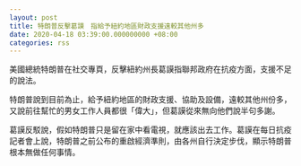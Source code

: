 ```yaml
---
layout: post
title: 特朗普反擊葛謨　指給予紐約地區財政支援遠較其他州多
date: 2020-04-18 03:39:00.000000000 +08:00
categories: rss
---
```


美國總統特朗普在社交專頁，反擊紐約州長葛謨指聯邦政府在抗疫方面，支援不足的說法。

特朗普說到目前為止，給予紐約地區的財政支援、協助及設備，遠較其他州份多，又說前往幫忙的男女工作人員都很「偉大」，但葛謨從來無向他們說半句多謝。

葛謨反駁說，假如特朗普只是留在家中看電視，就應該出去工作。葛謨在每日抗疫記者會上說，特朗普之前公布的重啟經濟準則，由各州自行決定步伐，顯示特朗普根本無做任何事情。
